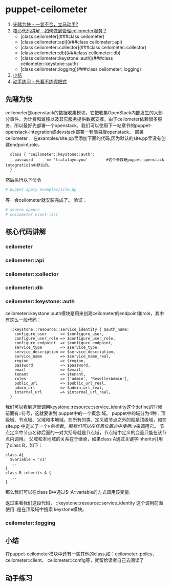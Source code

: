 # puppet-ceilometer

1. [先睹为快 - 一言不合，立马动手?](#先睹为快)
2. [核心代码讲解 - 如何做到管理ceilometer服务？](#核心代码讲解)
    - [class ceilometer](###class ceilometer)
    - [class ceilometer::api](###class ceilometer::api)
    - [class ceilometer::collector](###class ceilometer::collector)
    - [class ceilometer::db](###class ceilometer::db)
    - [class ceilometer::keystone::auth](###class ceilometer::keystone::auth)
    - [class ceilometer::logging](###class ceilometer::logging)
3. [小结](##小结)
4. [动手练习 - 光看不练假把式](##动手练习)

## 先睹为快
ceilometer是openstack的数据收集模块，它把收集OpenStack内部发生的大部分事件，为计费和监控以及其它服务提供数据支撑。由于ceilometer依赖很多服务，所以最好先部署一个openstack，我们可以使用下一站章节的puppet-openstack-integration或devstack部署一套简易版openstack。
部署ceilometer：
在examples/site.pp里添加下面的代码,因为默认的site.pp里没有创建endpoint,role。
```puppet
  class { 'ceilometer::keystone::auth':
    password      => 'tralalayouyou'        #这个参数是puppet-openstack-integratioin中默认的。
  }
```
然后执行以下命令

```bash
# puppet apply examples/site.pp
```
等一会ceilometer就安装完成了。
验证：
```bash
# source openrc
# ceilometer event-list
```

## 核心代码讲解
### ceilometer

### ceilometer::api

### ceilometer::collector

### ceilometer::db

### ceilometer::keystone::auth
ceilometer::keystone::auth模块是用来创建ceilometer的endpoint和role，其中有这么一段代码：
```puppet
  ::keystone::resource::service_identity { $auth_name:
    configure_user      => $configure_user,
    configure_user_role => $configure_user_role,
    configure_endpoint  => $configure_endpoint,
    service_type        => $service_type,
    service_description => $service_description,
    service_name        => $service_name_real,
    region              => $region,
    password            => $password,
    email               => $email,
    tenant              => $tenant,
    roles               => ['admin', 'ResellerAdmin'],
    public_url          => $public_url_real,
    admin_url           => $admin_url_real,
    internal_url        => $internal_url_real,
  }
```
我们可以看到这里调用keystone::resource::service_identity这个define的时候前面有::符号，这就要讲到
puppet中的一个概念:域。
puppet中的域分为4种：顶级域、节点域、父域和本地域。在所有的类、定义或节点之外的就是顶级域，如在site.pp
中定义了一个$v的参数，那我们可以在任意位置之中使用$::v来调用它。
节点定义中节点名称后面的一对大括号就是节点域，节点域中定义的变量只能在该节点内调用。
父域和本地域的关系在于继承，如果class A通过关键字inherits引用了class B，如下：
```puppet
class A{
  $variable = 'v1'
  ...
}
class B inherits A {
  ...
}
```
那么我们可以在class B中通过$::A::variable的方式调用该变量.

返过来看我们这段代码， ::keystone::resource::service_identity 这个调用前面使用::是在顶级域中搜索
keystone模块。
### ceilometer::logging

## 小结
在puppet-ceilometer模块中还有一些其他的class,如：ceilometer::policy、 ceilometer::client、  ceilometer::config等，就留给读者自己去阅读了
## 动手练习
